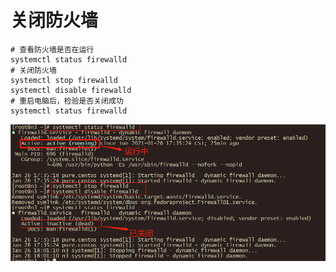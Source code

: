 # 关闭防火墙

```shell
# 查看防火墙是否在运行
systemctl status firewalld
# 关闭防火墙
systemctl stop firewalld
systemctl disable firewalld
# 重启电脑后，检验是否关闭成功
systemctl status firewalld
```

![](../../images/15/04/01.jpg)